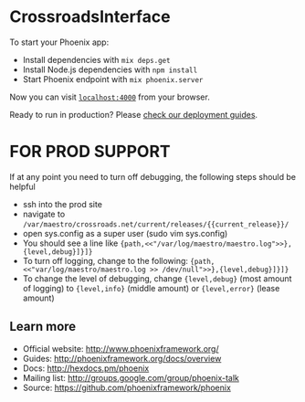 # CrossroadsInterface

To start your Phoenix app:

  * Install dependencies with `mix deps.get`
  * Install Node.js dependencies with `npm install`
  * Start Phoenix endpoint with `mix phoenix.server`

Now you can visit [`localhost:4000`](http://localhost:4000) from your browser.

Ready to run in production? Please [check our deployment guides](http://www.phoenixframework.org/docs/deployment).

# FOR PROD SUPPORT
If at any point you need to turn off debugging, the following steps should be helpful

  * ssh into the prod site
  * navigate to `/var/maestro/crossroads.net/current/releases/{{current_release}}/`
  * open sys.config as a super user (sudo vim sys.config)
  * You should see a line like `{path,<<"/var/log/maestro/maestro.log">>},{level,debug}]}]}`
  * To turn off logging, change to the following: `{path,<<"var/log/maestro/maestro.log >> /dev/null">>},{level,debug}]}]}`
  * To change the level of debugging, change `{level,debug}` (most amount of logging) to `{level,info}` (middle amount) or `{level,error}` (lease amount)
## Learn more

  * Official website: http://www.phoenixframework.org/
  * Guides: http://phoenixframework.org/docs/overview
  * Docs: http://hexdocs.pm/phoenix
  * Mailing list: http://groups.google.com/group/phoenix-talk
  * Source: https://github.com/phoenixframework/phoenix
